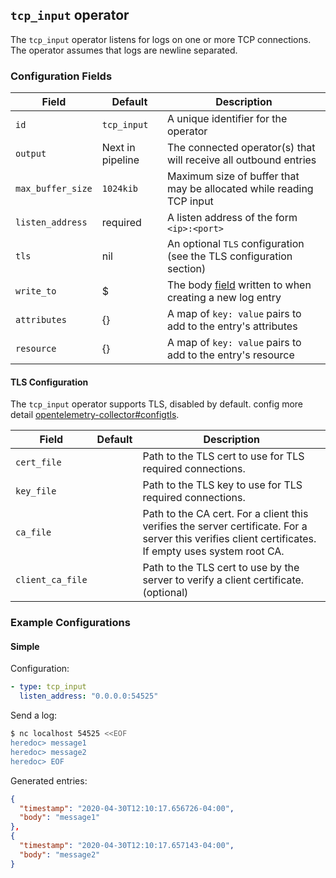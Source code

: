 ## `tcp_input` operator

The `tcp_input` operator listens for logs on one or more TCP connections. The operator assumes that logs are newline separated.

### Configuration Fields

| Field             | Default          | Description                                                                       |
| ---               | ---              | ---                                                                               |
| `id`              | `tcp_input`      | A unique identifier for the operator                                              |
| `output`          | Next in pipeline | The connected operator(s) that will receive all outbound entries                  |
| `max_buffer_size` | `1024kib`        | Maximum size of buffer that may be allocated while reading TCP input              |
| `listen_address`  | required         | A listen address of the form `<ip>:<port>`                                        |
| `tls`             | nil              | An optional `TLS` configuration (see the TLS configuration section)               |
| `write_to`        | $                | The body [field](/docs/types/field.md) written to when creating a new log entry |
| `attributes`      | {}               | A map of `key: value` pairs to add to the entry's attributes                         |
| `resource`        | {}               | A map of `key: value` pairs to add to the entry's resource                       |

#### TLS Configuration

The `tcp_input` operator supports TLS, disabled by default.
config more detail [opentelemetry-collector#configtls](https://github.com/open-telemetry/opentelemetry-collector/tree/main/config/configtls#tls-configuration-settings).

| Field             | Default          | Description                               |
| ---               | ---              | ---                                       |
| `cert_file`       |                  | Path to the TLS cert to use for TLS required connections.   |
| `key_file`        |                  | Path to the TLS key to use for TLS required connections.       |
| `ca_file`         |                  | Path to the CA cert. For a client this verifies the server certificate. For a server this verifies client certificates. If empty uses system root CA.        |
| `client_ca_file`  |                  | Path to the TLS cert to use by the server to verify a client certificate. (optional)   |


### Example Configurations

#### Simple

Configuration:
```yaml
- type: tcp_input
  listen_address: "0.0.0.0:54525"
```

Send a log:
```bash
$ nc localhost 54525 <<EOF
heredoc> message1
heredoc> message2
heredoc> EOF
```

Generated entries:
```json
{
  "timestamp": "2020-04-30T12:10:17.656726-04:00",
  "body": "message1"
},
{
  "timestamp": "2020-04-30T12:10:17.657143-04:00",
  "body": "message2"
}
```
